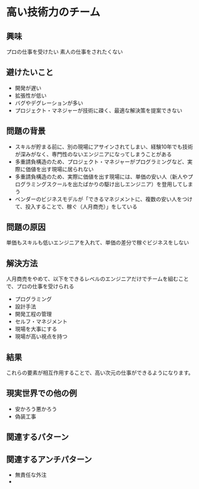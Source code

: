 # 高い技術力のチーム

## 興味
プロの仕事を受けたい
素人の仕事をされたくない

## 避けたいこと
- 開発が遅い
- 拡張性が低い
- バグやデグレーションが多い
- プロジェクト・マネジャーが技術に疎く、最適な解決策を提案できない

## 問題の背景
- スキルが貯まる前に、別の現場にアサインされてしまい、経験10年でも技術が深みがなく、専門性のないエンジニアになってしまうことがある
- 多重請負構造のため、プロジェクト・マネジャーがプログラミングなど、実際に価値を出す現場に居られない
- 多重請負構造のため、実際に価値を出す現場には、単価の安い人（新人やプログラミングスクールを出たばかりの駆け出しエンジニア）を登用してしまう
- ベンダーのビジネスモデルが「できるマネジメントに、複数の安い人をつけて、投入することで、稼ぐ（人月商売）」をしている

## 問題の原因
単価もスキルも低いエンジニアを入れて、単価の差分で稼ぐビジネスをしない

## 解決方法
人月商売をやめて、以下をできるレベルのエンジニアだけでチームを組むことで、プロの仕事を受けられる
- プログラミング
- 設計手法
- 開発工程の管理
- セルフ・マネジメント
- 現場を大事にする
- 現場が高い視点を持つ

## 結果
これらの要素が相互作用することで、高い次元の仕事ができるようになります。

## 現実世界での他の例
- 安かろう悪かろう
- 偽装工事

## 関連するパターン

## 関連するアンチパターン
- 無責任な外注
- 
